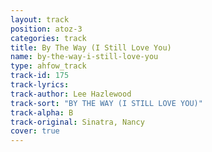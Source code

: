 ```yaml
---
layout: track
position: atoz-3
categories: track
title: By The Way (I Still Love You)
name: by-the-way-i-still-love-you
type: ahfow_track
track-id: 175
track-lyrics: 
track-author: Lee Hazlewood
track-sort: "BY THE WAY (I STILL LOVE YOU)"
track-alpha: B
track-original: Sinatra, Nancy
cover: true
---
```

